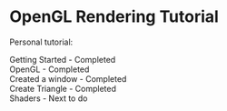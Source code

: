 # OpenGL Rendering Tutorial
  
Personal tutorial:  
  
Getting Started - Completed  
OpenGL - Completed  
Created a window - Completed  
Create Triangle - Completed  
Shaders - Next to do  
